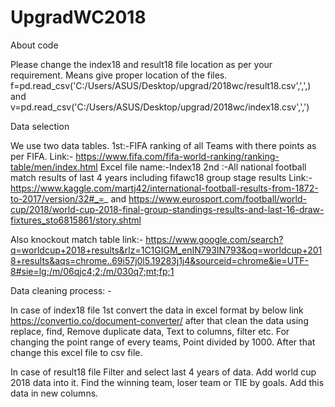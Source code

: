 # UpgradWC2018


About code

Please change the index18 and result18 file location as per your requirement. Means give proper location of the files.
f=pd.read_csv('C:/Users/ASUS/Desktop/upgrad/2018wc/result18.csv',',',)
and
v=pd.read_csv('C:/Users/ASUS/Desktop/upgrad/2018wc/index18.csv',',')

Data selection

We use two data tables.
1st:-FIFA ranking of all Teams with there points as per FIFA. 
Link:-
https://www.fifa.com/fifa-world-ranking/ranking-table/men/index.html
Excel file name:-Index18
2nd :-All national football match results of last 4 years including fifawc18 group stage results
Link:-
https://www.kaggle.com/martj42/international-football-results-from-1872-to-2017/version/32#_=_
and
https://www.eurosport.com/football/world-cup/2018/world-cup-2018-final-group-standings-results-and-last-16-draw-fixtures_sto6815861/story.shtml

Also knockout match table
link:- https://www.google.com/search?q=worldcup+2018+results&rlz=1C1GIGM_enIN793IN793&oq=worldcup+2018+results&aqs=chrome..69i57j0l5.19283j1j4&sourceid=chrome&ie=UTF-8#sie=lg;/m/06qjc4;2;/m/030q7;mt;fp;1


Data cleaning process: -

In case of index18 file
1st  convert the data in excel format by below link
https://convertio.co/document-converter/
after that clean the data using replace, find, Remove duplicate data, Text to columns, filter etc.
For changing the point range of every teams, Point divided by 1000.
After that change this excel file to csv file.

In case of result18 file
Filter and select last 4 years of data.
Add world cup 2018 data into it. Find the winning team, loser team or TIE by goals. Add this data in new columns.
